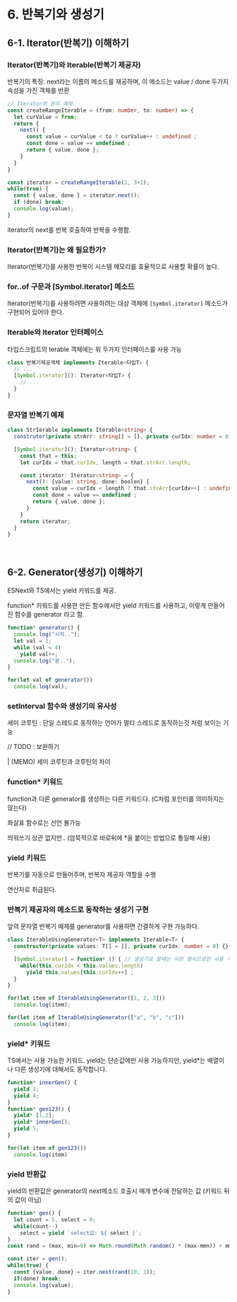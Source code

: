 # 6. 반복기와 생성기

## 6-1. Iterator(반복기) 이해하기

### Iterator(반복기)와 Iterable(반복기 제공자)

반복기의 특징: next라는 이름의 메소드를 재공하며, 이 메소드는 value / done 두가지 속성을 가진 객체를 반환

```ts
// Iterator의 원리 예제
const createRangeIterable = (from: number, to: number) => {
  let curValue = from;
  return {
    next() {
      const value = curValue < to ? curValue++ : undefined ;
      const done = value == undefined ;
      return { value, done };
    }
  }
}

const iterator = createRangeIterable(1, 3+1);
while(true) {
  const { value, done } = iterator.next();
  if (done) break;
  console.log(value);
}
```

iterator의 next를 반복 호출하여 반복을 수행함.

### Iterator(반복기)는 왜 필요한가?

Iterator(반복기)를 사용한 반복이 시스템 메모리를 효율적으로 사용할 확률이 높다.

### for..of 구문과 [Symbol.iterator] 메소드

Iterator(반복기)를 사용하려면 사용하려는 대상 객체에 `[Symbol.iterator]` 메소드가 구현되어 있어야 한다.

### Iterable<T>와 Iterator<T> 인터페이스

타입스크립트의 terable 객체에는 위 두가지 인터페이스를 사용 가능

```ts
class 반복기제공객체 implements Iterable<타입T> {
  // ...
  [Symbol.iterator](): Iterator<타입T> {
    // ...    
  }
}
```

### 문자열 반복기 예제

```ts
class StrIerable implements Iterable<string> {
  construtor(private strArr: string[] = [], private curIdx: number = 0) {}

  [Symbol.iterator](): Iterator<string> {
    const that = this;
    let curIdx = that.curIdx, length = that.strArr.length;

    const iterator: Iterator<string> = {
      next(): {value: string, done: boolen} {
        const value = curIdx < length ? that.strArr[curIdx++] : undefined ;
        const done = value == undefined ;
        return { value, done };
      }
    }
    return iterator;
  }
}
```

<br/>

## 6-2. Generator(생성기) 이해하기

ESNext와 TS에서는 yield 키워드를 제공.

function* 키워드를 사용한 만든 함수에서만 yield 키워드를 사용하고, 이렇게 만들어진 함수를 generator 라고 함.

```ts 
function* generator() {
  console.log("시작..");
  let val = 1;
  while (val < 4)
    yield val++;
  console.log("끝..");
}

for(let val of generator()) 
  console.log(val);
```

### setInterval 함수와 생성기의 유사성

세미 코루틴 : 단일 스레드로 동작하는 언어가 멀티 스레드로 동작하는것 처럼 보이는 기능

// TODO : 보완하기

| (MEMO) 세미 코루틴과 코루틴의 차이

### function* 키워드

function과 다른 generator를 생성하는 다른 키워드다. (C처럼 포인터를 의미하지는 않는다)

화살표 함수로는 선언 불가능

띄워쓰기 상관 없지만.. (암묵적으로 바로뒤에 *을 붙이는 방법으로 통일해 사용)

### yield 키워드

반복기를 자동으로 만들어주며, 반복자 제공자 역할을 수행

연산자로 취급된다.

### 반복기 제공자의 메소드로 동작하는 생성기 구현

앞의 문자열 반복기 예제를 generator를 사용하면 간결하게 구현 가능하다.

```ts
class IterableUsingGenerator<T> implements Iterable<T> {
  constructor(private values: T[] = [], private curIdx: number = 0) {}

  [Symbol.iterator] = function* () { // 생성기로 할때는 이런 형식으로만 사용 가능
    while(this.curIdx < this.values.length)
      yield this.values[this.curIdx++] ;
  }
}

for(let item of IterableUsingGenerator([1, 2, 3]))
  console.log(item);

for(let item of IterableUsingGenerator(["a", "b", "c"]))
  console.log(item);
```

### yield* 키워드

TS에서는 사용 가능한 키워드. yield는 단순값에만 사용 가능하지만, yield*는 배열이나 다른 생성기에 대해서도 동작합니다.

```ts
function* innerGen() {
  yield 3;
  yield 4;
} 
function* gen123() {
  yield* [1,2];
  yield* innerGen();
  yield 5;
}

for(let item of gen123()) 
  console.log(item)
```

### yield 반환값

yield의 반환값은 generator의 next메소드 호출시 매개 변수에 전달하는 값 (키워드 뒤의 값이 아님)

```ts
function* gen() {
  let count = 5, select = 0;
  while(count--)
    select = yield `select값: ${ select }`;
}
const rand = (max, min=0) => Math.round(Math.random() * (max-mmn)) + mmn ;

const iter = gen();
while(true) {
  const {value, done} = iter.next(rand(10, 1));
  if(done) break;
  console.log(value);
}
```